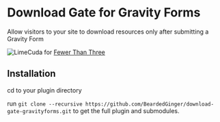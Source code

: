# Download Gate for Gravity Forms
Allow visitors to your site to download resources only after submitting a Gravity Form

![LimeCuda](http://fewerthanthree.com/wp-content/themes/fewer-than-three/images/lc-logo.png) for [Fewer Than Three](http://fewerthanthree.com)

## Installation
cd to your plugin directory

run `git clone --recursive https://github.com/BeardedGinger/download-gate-gravityforms.git` to get the full plugin and submodules. 
